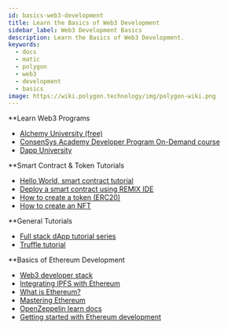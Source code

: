 ```yaml
---
id: basics-web3-development
title: Learn the Basics of Web3 Development
sidebar_label: Web3 Development Basics
description: Learn the Basics of Web3 Development.
keywords:
  - docs
  - matic
  - polygon
  - web3
  - development
  - basics
image: https://wiki.polygon.technology/img/polygon-wiki.png
---
```


**Learn Web3 Programs
- [Alchemy University (free)](https://university.alchemy.com)
- [ConsenSys Academy Developer Program On-Demand course](https://consensys.net/academy/ondemand/)
- [Dapp University](https://www.youtube.com/channel/UCY0xL8V6NzzFcwzHCgB8orQ)

**Smart Contract & Token Tutorials
- [Hello World, smart contract tutorial](https://docs.alchemy.com/alchemy/tutorials/hello-world-smart-contract)
- [Deploy a smart contract using REMIX IDE](https://www.quicknode.com/guides/solidity/how-to-deploy-a-smart-contract-on-matic-polygon)
- [How to create a token (ERC20)](https://www.quicknode.com/guides/solidity/how-to-create-and-deploy-an-erc20-token)
- [How to create an NFT](https://docs.alchemy.com/alchemy/tutorials/how-to-create-an-nft)

**General Tutorials
- [Full stack dApp tutorial series](https://kauri.io/#collections/Full%20Stack%20dApp%20Tutorial%20Series/full-stack-dapp-tutorial-series-intro/)
- [Truffle tutorial](https://www.trufflesuite.com/tutorial)

**Basics of Ethereum Development
- [Web3 developer stack](https://www.quicknode.com/guides/web3-sdks/the-web3-developer-stack)
- [Integrating IPFS with Ethereum](https://www.quicknode.com/guides/web3-sdks/how-to-integrate-ipfs-with-ethereum)
- [What is Ethereum?](https://blockgeeks.com/guides/ethereum/)
- [Mastering Ethereum](https://github.com/ethereumbook/ethereumbook)
- [OpenZeppelin learn docs](https://docs.openzeppelin.com/learn/)
- [Getting started with Ethereum development](https://medium.com/alchemy-api/getting-started-with-ethereum-development-using-alchemy-c3d6a45c567f)












